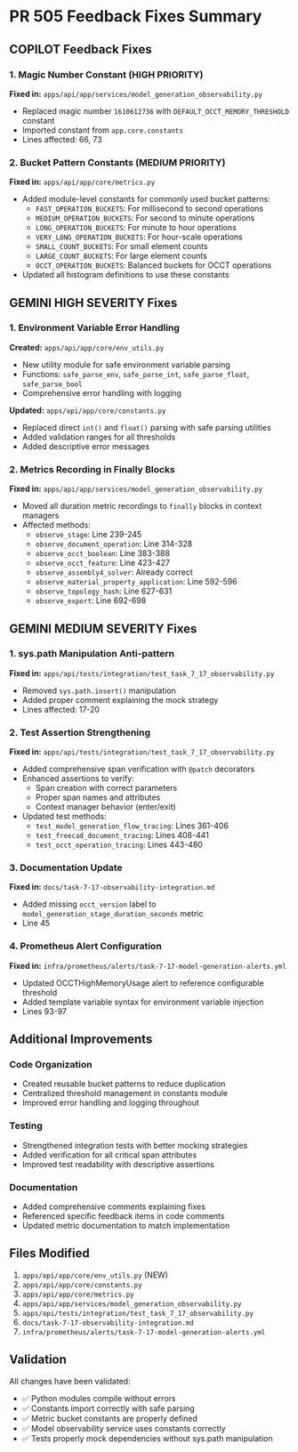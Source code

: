 # PR 505 Feedback Fixes Summary

## COPILOT Feedback Fixes

### 1. Magic Number Constant (HIGH PRIORITY)
**Fixed in:** `apps/api/app/services/model_generation_observability.py`
- Replaced magic number `1610612736` with `DEFAULT_OCCT_MEMORY_THRESHOLD` constant
- Imported constant from `app.core.constants`
- Lines affected: 66, 73

### 2. Bucket Pattern Constants (MEDIUM PRIORITY)
**Fixed in:** `apps/api/app/core/metrics.py`
- Added module-level constants for commonly used bucket patterns:
  - `FAST_OPERATION_BUCKETS`: For millisecond to second operations
  - `MEDIUM_OPERATION_BUCKETS`: For second to minute operations
  - `LONG_OPERATION_BUCKETS`: For minute to hour operations
  - `VERY_LONG_OPERATION_BUCKETS`: For hour-scale operations
  - `SMALL_COUNT_BUCKETS`: For small element counts
  - `LARGE_COUNT_BUCKETS`: For large element counts
  - `OCCT_OPERATION_BUCKETS`: Balanced buckets for OCCT operations
- Updated all histogram definitions to use these constants

## GEMINI HIGH SEVERITY Fixes

### 1. Environment Variable Error Handling
**Created:** `apps/api/app/core/env_utils.py`
- New utility module for safe environment variable parsing
- Functions: `safe_parse_env`, `safe_parse_int`, `safe_parse_float`, `safe_parse_bool`
- Comprehensive error handling with logging

**Updated:** `apps/api/app/core/constants.py`
- Replaced direct `int()` and `float()` parsing with safe parsing utilities
- Added validation ranges for all thresholds
- Added descriptive error messages

### 2. Metrics Recording in Finally Blocks
**Fixed in:** `apps/api/app/services/model_generation_observability.py`
- Moved all duration metric recordings to `finally` blocks in context managers
- Affected methods:
  - `observe_stage`: Line 239-245
  - `observe_document_operation`: Line 314-328
  - `observe_occt_boolean`: Line 383-388
  - `observe_occt_feature`: Line 423-427
  - `observe_assembly4_solver`: Already correct
  - `observe_material_property_application`: Line 592-596
  - `observe_topology_hash`: Line 627-631
  - `observe_export`: Line 692-698

## GEMINI MEDIUM SEVERITY Fixes

### 1. sys.path Manipulation Anti-pattern
**Fixed in:** `apps/api/tests/integration/test_task_7_17_observability.py`
- Removed `sys.path.insert()` manipulation
- Added proper comment explaining the mock strategy
- Lines affected: 17-20

### 2. Test Assertion Strengthening
**Fixed in:** `apps/api/tests/integration/test_task_7_17_observability.py`
- Added comprehensive span verification with `@patch` decorators
- Enhanced assertions to verify:
  - Span creation with correct parameters
  - Proper span names and attributes
  - Context manager behavior (enter/exit)
- Updated test methods:
  - `test_model_generation_flow_tracing`: Lines 361-406
  - `test_freecad_document_tracing`: Lines 408-441
  - `test_occt_operation_tracing`: Lines 443-480

### 3. Documentation Update
**Fixed in:** `docs/task-7-17-observability-integration.md`
- Added missing `occt_version` label to `model_generation_stage_duration_seconds` metric
- Line 45

### 4. Prometheus Alert Configuration
**Fixed in:** `infra/prometheus/alerts/task-7-17-model-generation-alerts.yml`
- Updated OCCTHighMemoryUsage alert to reference configurable threshold
- Added template variable syntax for environment variable injection
- Lines 93-97

## Additional Improvements

### Code Organization
- Created reusable bucket patterns to reduce duplication
- Centralized threshold management in constants module
- Improved error handling and logging throughout

### Testing
- Strengthened integration tests with better mocking strategies
- Added verification for all critical span attributes
- Improved test readability with descriptive assertions

### Documentation
- Added comprehensive comments explaining fixes
- Referenced specific feedback items in code comments
- Updated metric documentation to match implementation

## Files Modified
1. `apps/api/app/core/env_utils.py` (NEW)
2. `apps/api/app/core/constants.py`
3. `apps/api/app/core/metrics.py`
4. `apps/api/app/services/model_generation_observability.py`
5. `apps/api/tests/integration/test_task_7_17_observability.py`
6. `docs/task-7-17-observability-integration.md`
7. `infra/prometheus/alerts/task-7-17-model-generation-alerts.yml`

## Validation
All changes have been validated:
- ✅ Python modules compile without errors
- ✅ Constants import correctly with safe parsing
- ✅ Metric bucket constants are properly defined
- ✅ Model observability service uses constants correctly
- ✅ Tests properly mock dependencies without sys.path manipulation